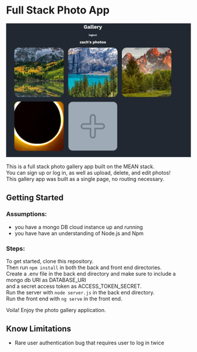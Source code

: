 # Full Stack Photo App

![alt text](image.png)

This is a full stack photo gallery app built on the MEAN stack.  
You can sign up or log in, as well as upload, delete, and edit photos!  
This gallery app was built as a single page, no routing necessary.  

## Getting Started

### Assumptions:
- you have a mongo DB cloud instance up and running  
- you have have an understanding of Node.js and Npm  

### Steps:

To get started, clone this repository.  
Then run `npm install` in both the back and front end directories.  
Create a .env file in the back end directory and make sure to include a mongo db URI as DATABASE_URI  
and a secret access token as ACCESS_TOKEN_SECRET.  
Run the server with `node server.js` in the back end directory.  
Run the front end with `ng serve` in the front end.  

Voila! Enjoy the photo gallery application.  

## Know Limitations
- Rare user authentication bug that requires user to log in twice
